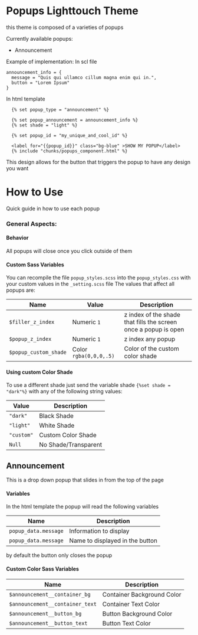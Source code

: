 # Popups Lighttouch Theme
this theme is composed of a varieties of popups 

Currently available popups:
- Announcement 

Example of implementation:
In scl file
```
announcement_info = {
  message = "Quis qui ullamco cillum magna enim qui in.",
  button = "Lorem Ipsum"
}
```
In html template
```
  {% set popup_type = "announcement" %}

  {% set popup_announcement = announcement_info %}
  {% set shade = "light" %}

  {% set popup_id = "my_unique_and_cool_id" %}

  <label for="{{popup_id}}" class="bg-blue" >SHOW MY POPUP</label>
  {% include "chunks/popups_component.html" %}

```
This design allows for the button that triggers the popup to have any design you want

# How to Use

Quick guide in how to use each popup

### General Aspects:

#### Behavior 
All popups will close once you click outside of them 

#### Custom Sass Variables 
You can recompile the file ```popup_styles.scss``` into the ```popup_styles.css``` with your custom values in the ```_setting.scss``` file
The values that affect all popups are: 

| Name  | Value | Description |
| ------------- | ------------- | ------------- |
| ```$filler_z_index``` | Numeric ```1``` | z index of the shade that fills the screen once a popup is open |
| ```$popup_z_index```  | Numeric ```1```| z index any popup  |
| ```$popup_custom_shade```  | Color ```rgba(0,0,0,.5)```| Color of the custom color shade  |

#### Using custom Color Shade 
To use a different shade just send the variable shade ```{%set shade = "dark"%}``` with any of the following string values:

| Value | Description |
| ------------- | ------------- |
| ```"dark"``` | Black Shade |
| ```"light"``` | White Shade |
| ```"custom"``` | Custom Color Shade |
| ```Null``` | No Shade/Transparent |
## Announcement
This is a drop down popup that slides in from the top of the page

#### Variables
In the html template the popup will read the following variables

| Name  | Description |
| ------------- | ------------- |
| ```popup_data.message``` | Information to display |
| ```popup_data.message``` | Name to displayed in the button |

by default the button only closes the popup
#### Custom Color Sass Variables 
| Name  | Description |
| ------------- | ------------- |
| ```$announcement__container_bg``` | Container Background Color |
| ```$announcement__container_text``` | Container Text Color |
| ```$announcement__button_bg``` | Button Background Color |
| ```$announcement__button_text``` | Button Text Color |
